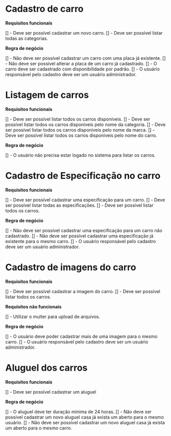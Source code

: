 # Cadastro de carro

**Requisitos funcionais**

[] - Deve ser possível cadastrar um novo carro.
[] - Deve ser possível listar todas as categorias.

**Regra de negócio**

[] - Não deve ser possível cadastrar um carro com uma placa já existente.
[] - Não deve ser possível alterar a placa de um carro já cadastrado.
[] - O carro deve ser cadastrado com disponibilidade por padrão.
[] - O usuário responsável pelo cadastro deve ser um usuário administrador.

# Listagem de carros

**Requisitos funcionais**

[] - Deve ser possível listar todos os carros disponíveis.
[] - Deve ser possível listar todos os carros disponíveis pelo nome da categoria.
[] - Deve ser possível listar todos os carros disponíveis pelo nome da marca.
[] - Deve ser possível listar todos os carros disponíveis pelo nome do carro.

**Regra de negócio**

[] - O usuário não precisa estar logado no sistema para listar os carros.

# Cadastro de Especificação no carro

**Requisitos funcionais**

[] - Deve ser possível cadastrar uma especificação para um carro.
[] - Deve ser possível listar todas as especificações.
[] - Deve ser possível listar todos os carros.

**Regra de negócio**

[] - Não deve ser possível cadastrar uma especificação para um carro não cadastrado.
[] - Não deve ser possível cadastrar uma especificação já existente para o mesmo carro.
[] - O usuário responsável pelo cadastro deve ser um usuário administrador.

# Cadastro de imagens do carro

**Requisitos funcionais**

[] - Deve ser possível cadastrar a imagem do carro.
[] - Deve ser possível listar todos os carros.

**Requisitos não funcionais**

[] - Utilizar o multer para upload de arquivos.

**Regra de negócio**

[] - O usuário deve poder cadastrar mais de uma imagem para o mesmo carro.
[] - O usuário responsável pelo cadastro deve ser um usuário administrador.

# Aluguel dos carros

**Requisitos funcionais**

[] - Deve ser possível cadastrar um aluguel

**Regra de negócio**

[] - O aluguel deve ter duração mínima de 24 horas.
[] - Não deve ser possível cadastrar um novo aluguel casa já exista um aberto para o mesmo usuário.
[] - Não deve ser possível cadastrar um novo aluguel casa já exista um aberto para o mesmo carro.
